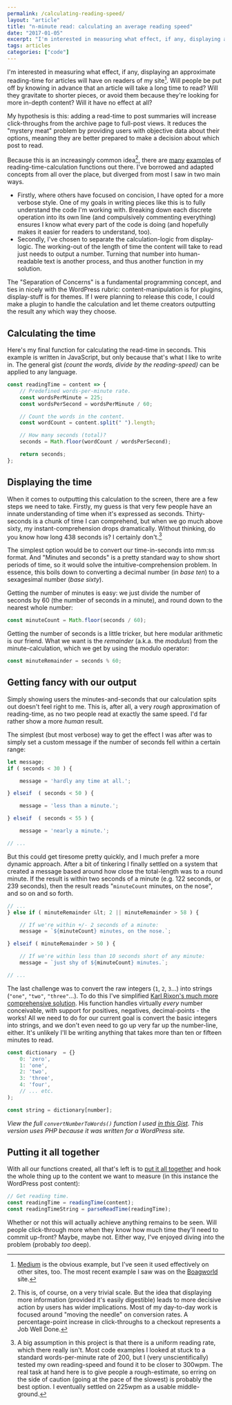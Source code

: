 ```yaml
---
permalink: /calculating-reading-speed/
layout: "article"
title: "n-minute read: calculating an average reading speed"
date: "2017-01-05"
excerpt: "I'm interested in measuring what effect, if any, displaying an approximate reading-time for articles will have on readers of my site."
tags: articles
categories: ["code"]
---
```


I'm interested in measuring what effect, if any, displaying an approximate reading-time for articles will have on readers of my site[^1]. Will people be put off by knowing in advance that an article will take a long time to read? Will they gravitate to shorter pieces, or avoid them because they're looking for more in-depth content? Will it have no effect at all?

My hypothesis is this: adding a read-time to post summaries will increase click-throughs from the archive page to full-post views. It reduces the "mystery meat" problem by providing users with objective data about their options, meaning they are better prepared to make a decision about which post to read.

Because this is an increasingly common idea[^2], there are [many](http://zurb.com/forrst/posts/Medium_like_estimated_reading_time_in_PHP-G6j) [examples](https://gist.github.com/mynameispj/3170442) of reading-time-calculation functions out there. I've borrowed and adapted concepts from all over the place, but diverged from most I saw in two main ways.

-   Firstly, where others have focused on concision, I have opted for a more verbose style. One of my goals in writing pieces like this is to fully understand the code I'm working with. Breaking down each discrete operation into its own line (and compulsively commenting everything) ensures I know what every part of the code is doing (and hopefully makes it easier for readers to understand, too).
-   Secondly, I've chosen to separate the calculation-logic from display-logic. The working-out of the length of time the content will take to read just needs to output a number. Turning that number into human-readable text is another process, and thus another function in my solution.

The "Separation of Concerns" is a fundamental programming concept, and ties in nicely with the WordPress rubric: content-manipulation is for plugins, display-stuff is for themes. If I were planning to release this code, I could make a plugin to handle the calculation and let theme creators outputting the result any which way they choose.

## Calculating the time

Here's my final function for calculating the read-time in seconds. This example is written in JavaScript, but only because that's what I like to write in. The general gist _(count the words, divide by the reading-speed)_ can be applied to any language.

```js
const readingTime = content => {
    // Predefined words-per-minute rate.
    const wordsPerMinute = 225;
    const wordsPerSecond = wordsPerMinute / 60;

    // Count the words in the content.
    const wordCount = content.split(" ").length;

    // How many seconds (total)?
    seconds = Math.floor(wordCount / wordsPerSecond);

    return seconds;
};
```

## Displaying the time

When it comes to outputting this calculation to the screen, there are a few steps we need to take. Firstly, my guess is that very few people have an innate understanding of time when it's expressed as seconds. Thirty-seconds is a chunk of time I can comprehend, but when we go much above sixty, my instant-comprehension drops dramatically. Without thinking, do you know how long 438 seconds is? I certainly don't.[^3]

The simplest option would be to convert our time-in-seconds into mm:ss format. And "Minutes and seconds" is a pretty standard way to show short periods of time, so it would solve the intuitive-comprehension problem. In essence, this boils down to converting a decimal number (in _base ten_) to a sexagesimal number (_base sixty_).

Getting the number of minutes is easy: we just divide the number of seconds by 60 (the number of seconds in a minute), and round down to the nearest whole number:

```js
const minuteCount = Math.floor(seconds / 60);
```

Getting the number of seconds is a little tricker, but here modular arithmetic is our friend. What we want is the _remainder_ (a.k.a. the _modulus_) from the minute-calculation, which we get by using the modulo operator:

```js
const minuteRemainder = seconds % 60;
```

## Getting fancy with our output

Simply showing users the minutes-and-seconds that our calculation spits out doesn't feel right to me. This is, after all, a very _rough_ approximation of reading-time, as no two people read at exactly the same speed. I'd far rather show a more _human_ result.

The simplest (but most verbose) way to get the effect I was after was to simply set a custom message if the number of seconds fell within a certain range:

```js
let message;
if ( seconds < 30 ) {

    message = 'hardly any time at all.';

} elseif  ( seconds < 50 ) {

    message = 'less than a minute.';

} elseif  ( seconds < 55 ) {

    message = 'nearly a minute.';

// ...
```

But this could get tiresome pretty quickly, and I much prefer a more dynamic approach. After a bit of tinkering I finally settled on a system that created a message based around how close the total-length was to a round minute. If the result is within two seconds of a minute (e.g. 122 seconds, or 239 seconds), then the result reads "`minuteCount` minutes, on the nose", and so on and so forth.

```js
// ...
} else if ( minuteRemainder &lt; 2 || minuteRemainder > 58 ) {

    // If we're within +/- 2 seconds of a minute:
    message = `${minuteCount} minutes, on the nose.`;

} elseif ( minuteRemainder > 50 ) {

    // If we're within less than 10 seconds short of any minute:
    message = `just shy of ${minuteCount} minutes.`;

// ...
```

The last challenge was to convert the raw integers (`1`, `2`, `3`...) into strings (`"one"`, `"two"`, `"three"`...). To do this I've simplified [Karl Rixon's much more comprehensive solution](http://www.karlrixon.co.uk/writing/convert-numbers-to-words-with-php). His function handles virtually _every_ number conceivable, with support for positives, negatives, decimal-points - the works! All we need to do for our current goal is convert the basic integers into strings, and we don't even need to go up very far up the number-line, either. It's unlikely I'll be writing anything that takes more than ten or fifteen minutes to read.

```js
const dictionary  = {}
    0: 'zero',
    1: 'one',
    2: 'two',
    3: 'three',
    4: 'four',
    // ... etc.
);

const string = dictionary[number];
```

_View the full `convertNumberToWords()` function I used [in this Gist](https://gist.github.com/tomhazledine/2964e71499c4fd28e469997933982d52). This version uses PHP because it was written for a WordPress site._

## Putting it all together

With all our functions created, all that's left is to [put it all together](https://gist.github.com/tomhazledine/a5255b16a29ecb9f2ffb515158402f63) and hook the whole thing up to the content we want to measure (in this instance the WordPress post content):

```js
// Get reading time.
const readingTime = readingTime(content);
const readingTimeString = parseReadTime(readingTime);
```

Whether or not this will actually achieve anything remains to be seen. Will people click-through more when they know how much time they'll need to commit up-front? Maybe, maybe not. Either way, I've enjoyed diving into the problem (probably _too_ deep).

[^1]: [Medium](https://medium.com/remys-blog/first-impressions-of-react-ef780fb33a60#.95xzhexqq) is the obvious example, but I've seen it used effectively on other sites, too. The most recent example I saw was on the [Boagworld](https://boagworld.com/design/do-you-make-users-go-ooh) site.
[^2]: This is, of course, on a very trivial scale. But the idea that displaying more information (provided it's easily digestible) leads to more decisive action by users has wider implications. Most of my day-to-day work is focused around "moving the needle" on conversion rates. A percentage-point increase in click-throughs to a checkout represents a Job Well Done.
[^3]: A big assumption in this project is that there is a uniform reading rate, which there really isn't. Most code examples I looked at stuck to a standard words-per-minute rate of 200, but I (very unscientifically) tested my own reading-speed and found it to be closer to 300wpm. The real task at hand here is to give people a rough-estimate, so erring on the side of caution (going at the pace of the slowest) is probably the best option. I eventually settled on 225wpm as a usable middle-ground.
